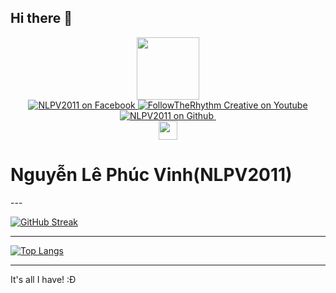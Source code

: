## Hi there 👋

<div id="header" align="center">
  <img src="https://i.giphy.com/media/v1.Y2lkPTc5MGI3NjExcXYybnR1ZHY4bDM1Zjg3ZTR1bTA5YzNidnpuOWFuYW9yb3ZsOTB4ayZlcD12MV9pbnRlcm5hbF9naWZfYnlfaWQmY3Q9cw/smGCEo5zsAXtK4bqAT/giphy.gif" width="100"/>
</div>
<div id="badges" align="center">
  <a href="https://www.facebook.com/profile.php?id=100085288406784">
    <img src="https://img.shields.io/badge/Facebook-blue?style=for-the-badge&logo=Facebook&logoColor=white" alt="NLPV2011 on Facebook"/>
  </a>
  <a href="http://www.youtube.com/@FollowTheRhythm-Creative">
    <img src="https://img.shields.io/badge/FollowTheRhythm_Creative-white?style=for-the-badge&logo=Youtube&logoColor=black" alt="FollowTheRhythm Creative on Youtube"/>
  </a>
  <a href="https://github.com/NLPV2011">
    <img src="https://img.shields.io/badge/Github-black?style=for-the-badge&logo=Github&logoColor=white" alt="NLPV2011 on Github"/>
  </a>
  <img src="https://komarev.com/ghpvc/?username=NLPV2011&style=flat-square&color=blue" alt="" align="center"/>
</div>
<div id="profile-views" align="center">
  <img src="https://media.giphy.com/media/hvRJCLFzcasrR4ia7z/giphy.gif" width="30px"/>
</div>
<h1>
  Nguyễn Lê Phúc Vinh(NLPV2011)
</h1>
---

[![GitHub Streak](http://github-readme-streak-stats.herokuapp.com?user=NLPV2011&theme=dark&background=000000)](https://git.io/streak-stats)

---

[![Top Langs](https://github-readme-stats.vercel.app/api/top-langs/?username=NLPV2011&layout=compact&theme=vision-friendly-dark)](https://github.com/anuraghazra/github-readme-stats)

---

It's all I have! :Đ
<!--
**NLPV2011/NLPV2011** is a ✨ _special_ ✨ repository because its `README.md` (this file) appears on your GitHub profile.

Here are some ideas to get you started:

- 🔭 I’m currently working on ...
- 🌱 I’m currently learning ...
- 👯 I’m looking to collaborate on ...
- 🤔 I’m looking for help with ...
- 💬 Ask me about ...
- 📫 How to reach me: ...
- 😄 Pronouns: ...
- ⚡ Fun fact: ...
-->
